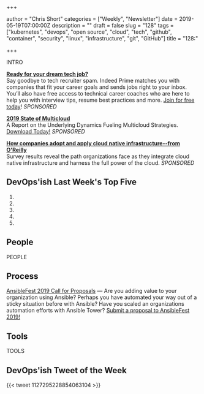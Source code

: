 +++

author = "Chris Short"
categories = ["Weekly", "Newsletter"]
date = 2019-05-19T07:00:00Z
description = ""
draft = false
slug = "128"
tags = ["kubernetes", "devops", "open source", "cloud", "tech", "github", "container", "security", "linux", "infrastructure", "git", "GitHub"]
title = "128:"

+++

INTRO

[**Ready for your dream tech job?**](https://www.indeedprime.com/devopsish/?sid=us_other-EmailSponsor_JS_ACQ&kw=Devopsish_Email3)  
Say goodbye to tech recruiter spam. Indeed Prime matches you with companies that fit your career goals and sends jobs right to your inbox. You’ll also have free access to technical career coaches who are here to help you with interview tips, resume best practices and more. [Join for free today](https://www.indeedprime.com/devopsish/?sid=us_other-EmailSponsor_JS_ACQ&kw=Devopsish_Email3)! *SPONSORED*

[**2019 State of Multicloud**](https://turbonomic.com/state-of-multicloud/?utm_campaign=7012o000001oRz6AAE)  
A Report on the Underlying Dynamics Fueling Multicloud Strategies. [Download Today!](https://turbonomic.com/state-of-multicloud/?utm_campaign=7012o000001oRz6AAE) *SPONSORED*

[**How companies adopt and apply cloud native infrastructure--from O'Reilly**](https://www.oreilly.com/pub/cpc/224549)  
Survey results reveal the path organizations face as they integrate cloud native infrastructure and harness the full power of the cloud. *SPONSORED*

## DevOps'ish Last Week's Top Five

1. 
1. 
1. 
1. 
1. 

## People

PEOPLE

## Process

[AnsibleFest 2019 Call for Proposals](https://ansiblefest2019.eventpoint.com/cfp/?utm_source=devopsish) — Are you adding value to your organization using Ansible? Perhaps you have automated your way out of a sticky situation before with Ansible? Have you scaled an organizations automation efforts with Ansible Tower? [Submit a proposal to AnsibleFest 2019!](https://ansiblefest2019.eventpoint.com/cfp/?utm_source=devopsish)

## Tools

TOOLS

## DevOps'ish Tweet of the Week

{{< tweet 1127295228854063104 >}}